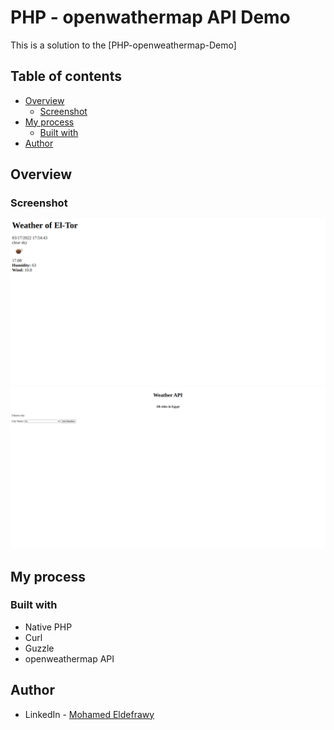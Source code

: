 # PHP - openwathermap API  Demo

This is a solution to the [PHP-openweathermap-Demo]

## Table of contents

- [Overview](#overview)
    - [Screenshot](#screenshot)
- [My process](#my-process)
    - [Built with](#built-with)
- [Author](#author)

## Overview

### Screenshot

![](./Static/screenShots/Desktop-view.png)
![](./Static/screenShots/Desktop-view2.png)

## My process

### Built with

- Native PHP
- Curl
- Guzzle
- openweathermap API

## Author

- LinkedIn - [Mohamed Eldefrawy](https://www.linkedin.com/in/mohamedeldefrawy/)
